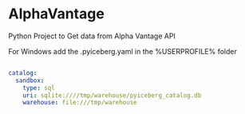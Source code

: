 # AlphaVantage
Python Project to Get data from Alpha Vantage API


For Windows add the .pyiceberg.yaml in the %USERPROFILE% folder

```yaml

catalog:
  sandbox:
    type: sql
    uri: sqlite:////tmp/warehouse/pyiceberg_catalog.db
    warehouse: file:///tmp/warehouse

```
